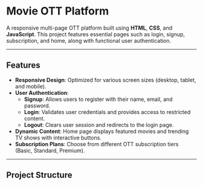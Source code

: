 # Movie OTT Platform

A responsive multi-page OTT platform built using **HTML**, **CSS**, and **JavaScript**. This project features essential pages such as login, signup, subscription, and home, along with functional user authentication.

---

## **Features**

- **Responsive Design**: Optimized for various screen sizes (desktop, tablet, and mobile).
- **User Authentication**:
  - **Signup**: Allows users to register with their name, email, and password.
  - **Login**: Validates user credentials and provides access to restricted content.
  - **Logout**: Clears user session and redirects to the login page.
- **Dynamic Content**: Home page displays featured movies and trending TV shows with interactive buttons.
- **Subscription Plans**: Choose from different OTT subscription tiers (Basic, Standard, Premium).

---

## **Project Structure**

